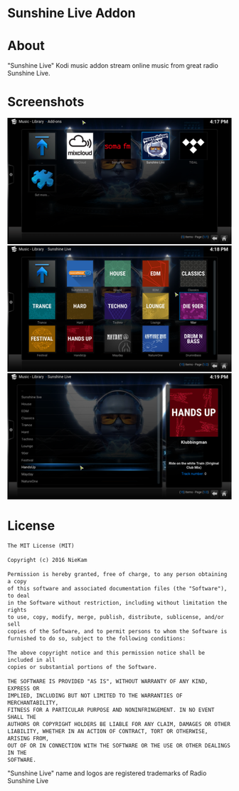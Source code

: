 # Sunshine Live Addon

# About

"Sunshine Live" Kodi music addon stream online music from great radio Sunshine Live. 

# Screenshots
![Menu](screenshots/icon.png)
![Menu 1](screenshots/menu.png)
![Menu 2](screenshots/menu_2.png)

# License
```
The MIT License (MIT)

Copyright (c) 2016 NieKam

Permission is hereby granted, free of charge, to any person obtaining a copy
of this software and associated documentation files (the "Software"), to deal
in the Software without restriction, including without limitation the rights
to use, copy, modify, merge, publish, distribute, sublicense, and/or sell
copies of the Software, and to permit persons to whom the Software is
furnished to do so, subject to the following conditions:

The above copyright notice and this permission notice shall be included in all
copies or substantial portions of the Software.

THE SOFTWARE IS PROVIDED "AS IS", WITHOUT WARRANTY OF ANY KIND, EXPRESS OR
IMPLIED, INCLUDING BUT NOT LIMITED TO THE WARRANTIES OF MERCHANTABILITY,
FITNESS FOR A PARTICULAR PURPOSE AND NONINFRINGEMENT. IN NO EVENT SHALL THE
AUTHORS OR COPYRIGHT HOLDERS BE LIABLE FOR ANY CLAIM, DAMAGES OR OTHER
LIABILITY, WHETHER IN AN ACTION OF CONTRACT, TORT OR OTHERWISE, ARISING FROM,
OUT OF OR IN CONNECTION WITH THE SOFTWARE OR THE USE OR OTHER DEALINGS IN THE
SOFTWARE.
```

"Sunshine Live" name and logos are registered trademarks of Radio Sunshine Live